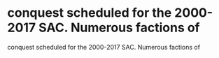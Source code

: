 # conquest scheduled for the 2000-2017 SAC. Numerous factions of

conquest scheduled for the 2000-2017 SAC. Numerous factions of